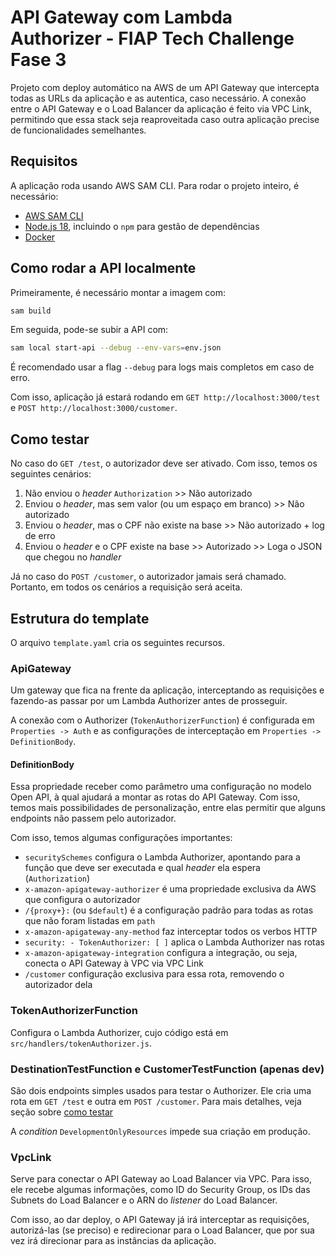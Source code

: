 # API Gateway com Lambda Authorizer - FIAP Tech Challenge Fase 3

Projeto com deploy automático na AWS de um API Gateway que intercepta todas as URLs da aplicação e as autentica, caso necessário. A conexão entre o API Gateway e o Load Balancer da aplicação é feito via VPC Link, permitindo que essa stack seja reaproveitada caso outra aplicação precise de funcionalidades semelhantes.

## Requisitos

A aplicação roda usando AWS SAM CLI. Para rodar o projeto inteiro, é necessário:

* [AWS SAM CLI](https://docs.aws.amazon.com/serverless-application-model/latest/developerguide/serverless-sam-cli-install.html)
* [Node.js 18](https://nodejs.org/en/), incluindo o `npm` para gestão de dependências
* [Docker](https://hub.docker.com/search/?type=edition&offering=community)

## Como rodar a API localmente

Primeiramente, é necessário montar a imagem com:

```bash
sam build
```

Em seguida, pode-se subir a API com:

```bash
sam local start-api --debug --env-vars=env.json
```

É recomendado usar a flag `--debug` para logs mais completos em caso de erro.

Com isso, aplicação já estará rodando em `GET http://localhost:3000/test` e `POST http://localhost:3000/customer`.

## Como testar

No caso do `GET /test`, o autorizador deve ser ativado. Com isso, temos os seguintes cenários:
1. Não enviou o _header_ `Authorization` >> Não autorizado
2. Enviou o _header_, mas sem valor (ou um espaço em branco) >> Não autorizado
3. Enviou o _header_, mas o CPF não existe na base >> Não autorizado + log de erro
4. Enviou o _header_ e o CPF existe na base >> Autorizado >> Loga o JSON que chegou no _handler_

Já no caso do `POST /customer`, o autorizador jamais será chamado. Portanto, em todos os cenários a requisição será aceita.

## Estrutura do template

O arquivo `template.yaml` cria os seguintes recursos.

### ApiGateway

Um gateway que fica na frente da aplicação, interceptando as requisições e fazendo-as passar por um Lambda Authorizer antes de prosseguir.

A conexão com o Authorizer (`TokenAuthorizerFunction`) é configurada em `Properties -> Auth` e as configurações de interceptação em `Properties -> DefinitionBody`.

#### DefinitionBody

Essa propriedade receber como parâmetro uma configuração no modelo Open API, à qual ajudará a montar as rotas do API Gateway. Com isso, temos mais possibilidades de personalização, entre elas permitir que alguns endpoints não passem pelo autorizador.

Com isso, temos algumas configurações importantes:

- `securitySchemes` configura o Lambda Authorizer, apontando para a função que deve ser executada e qual _header_ ela espera (`Authorization`)
- `x-amazon-apigateway-authorizer` é uma propriedade exclusiva da AWS que configura o autorizador
- `/{proxy+}:` (ou `$default`) é a configuração padrão para todas as rotas que não foram listadas em `path`
- `x-amazon-apigateway-any-method` faz interceptar todos os verbos HTTP
- `security: - TokenAuthorizer: [ ]` aplica o Lambda Authorizer nas rotas
- `x-amazon-apigateway-integration` configura a integração, ou seja, conecta o API Gateway à VPC via VPC Link
- `/customer` configuração exclusiva para essa rota, removendo o autorizador dela

### TokenAuthorizerFunction

Configura o Lambda Authorizer, cujo código está em `src/handlers/tokenAuthorizer.js`.

### DestinationTestFunction e CustomerTestFunction (apenas dev)

São dois endpoints simples usados para testar o Authorizer. Ele cria uma rota em `GET /test` e outra em `POST /customer`. Para mais detalhes, veja seção sobre [como testar](#como-testar)

A _condition_ `DevelopmentOnlyResources` impede sua criação em produção.

### VpcLink

Serve para conectar o API Gateway ao Load Balancer via VPC. Para isso, ele recebe algumas informações, como ID do Security Group, os IDs das Subnets do Load Balancer e o ARN do _listener_ do Load Balancer.

Com isso, ao dar deploy, o API Gateway já irá interceptar as requisições, autorizá-las (se preciso) e redirecionar para o Load Balancer, que por sua vez irá direcionar para as instâncias da aplicação.
